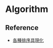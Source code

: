 Algorithm
=========


Reference
---------

- [各種排序具現化](https://plus.google.com/115888794829282114753/posts/AKZXMCWAmNY)
